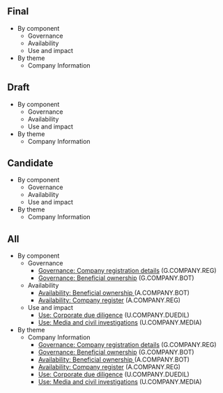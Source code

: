 

## Final 


* By component 
    * Governance 
    * Availability 
    * Use and impact 
* By theme 
    * Company Information 

## Draft 


* By component 
    * Governance 
    * Availability 
    * Use and impact 
* By theme 
    * Company Information 

## Candidate 


* By component 
    * Governance 
    * Availability 
    * Use and impact 
* By theme 
    * Company Information 

## All 


* By component 
    * Governance 
        * [Governance: Company registration details](../indicators/G.COMPANY.REG.md) (G.COMPANY.REG)
        * [Governance: Beneficial ownership](../indicators/G.COMPANY.BOT.md) (G.COMPANY.BOT)
    * Availability 
        * [Availability: Beneficial ownership ](../indicators/A.COMPANY.BOT.md) (A.COMPANY.BOT)
        * [Availability: Company register](../indicators/A.COMPANY.REG.md) (A.COMPANY.REG)
    * Use and impact 
        * [Use: Corporate due diligence](../indicators/U.COMPANY.DUEDIL.md) (U.COMPANY.DUEDIL)
        * [Use: Media and civil investigations](../indicators/U.COMPANY.MEDIA.md) (U.COMPANY.MEDIA)
* By theme 
    * Company Information 
        * [Governance: Company registration details](../indicators/G.COMPANY.REG.md) (G.COMPANY.REG)
        * [Governance: Beneficial ownership](../indicators/G.COMPANY.BOT.md) (G.COMPANY.BOT)
        * [Availability: Beneficial ownership ](../indicators/A.COMPANY.BOT.md) (A.COMPANY.BOT)
        * [Availability: Company register](../indicators/A.COMPANY.REG.md) (A.COMPANY.REG)
        * [Use: Corporate due diligence](../indicators/U.COMPANY.DUEDIL.md) (U.COMPANY.DUEDIL)
        * [Use: Media and civil investigations](../indicators/U.COMPANY.MEDIA.md) (U.COMPANY.MEDIA)